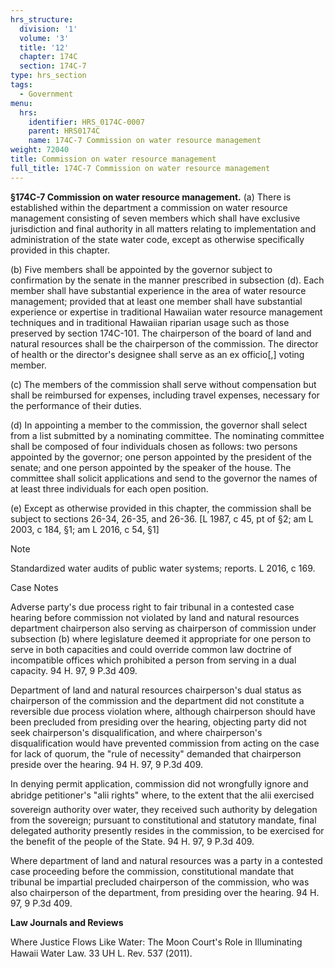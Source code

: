 ```yaml
---
hrs_structure:
  division: '1'
  volume: '3'
  title: '12'
  chapter: 174C
  section: 174C-7
type: hrs_section
tags:
  - Government
menu:
  hrs:
    identifier: HRS_0174C-0007
    parent: HRS0174C
    name: 174C-7 Commission on water resource management
weight: 72040
title: Commission on water resource management
full_title: 174C-7 Commission on water resource management
---
```

**§174C-7 Commission on water resource management.** (a) There is established within the department a commission on water resource management consisting of seven members which shall have exclusive jurisdiction and final authority in all matters relating to implementation and administration of the state water code, except as otherwise specifically provided in this chapter.

(b) Five members shall be appointed by the governor subject to confirmation by the senate in the manner prescribed in subsection (d). Each member shall have substantial experience in the area of water resource management; provided that at least one member shall have substantial experience or expertise in traditional Hawaiian water resource management techniques and in traditional Hawaiian riparian usage such as those preserved by section 174C-101\. The chairperson of the board of land and natural resources shall be the chairperson of the commission. The director of health or the director's designee shall serve as an ex officio[,] voting member.

(c) The members of the commission shall serve without compensation but shall be reimbursed for expenses, including travel expenses, necessary for the performance of their duties.

(d) In appointing a member to the commission, the governor shall select from a list submitted by a nominating committee. The nominating committee shall be composed of four individuals chosen as follows: two persons appointed by the governor; one person appointed by the president of the senate; and one person appointed by the speaker of the house. The committee shall solicit applications and send to the governor the names of at least three individuals for each open position.

(e) Except as otherwise provided in this chapter, the commission shall be subject to sections 26-34, 26-35, and 26-36\. [L 1987, c 45, pt of §2; am L 2003, c 184, §1; am L 2016, c 54, §1]

Note

Standardized water audits of public water systems; reports. L 2016, c 169.

Case Notes

Adverse party's due process right to fair tribunal in a contested case hearing before commission not violated by land and natural resources department chairperson also serving as chairperson of commission under subsection (b) where legislature deemed it appropriate for one person to serve in both capacities and could override common law doctrine of incompatible offices which prohibited a person from serving in a dual capacity. 94 H. 97, 9 P.3d 409.

Department of land and natural resources chairperson's dual status as chairperson of the commission and the department did not constitute a reversible due process violation where, although chairperson should have been precluded from presiding over the hearing, objecting party did not seek chairperson's disqualification, and where chairperson's disqualification would have prevented commission from acting on the case for lack of quorum, the "rule of necessity" demanded that chairperson preside over the hearing. 94 H. 97, 9 P.3d 409.

In denying permit application, commission did not wrongfully ignore and abridge petitioner's "alii rights" where, to the extent that the alii exercised sovereign authority over water, they received such authority by delegation from the sovereign; pursuant to constitutional and statutory mandate, final delegated authority presently resides in the commission, to be exercised for the benefit of the people of the State. 94 H. 97, 9 P.3d 409.

Where department of land and natural resources was a party in a contested case proceeding before the commission, constitutional mandate that tribunal be impartial precluded chairperson of the commission, who was also chairperson of the department, from presiding over the hearing. 94 H. 97, 9 P.3d 409.

**Law Journals and Reviews**

Where Justice Flows Like Water: The Moon Court's Role in Illuminating Hawaii Water Law. 33 UH L. Rev. 537 (2011).